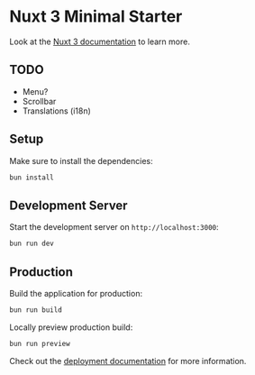 # Nuxt 3 Minimal Starter

Look at the [Nuxt 3 documentation](https://nuxt.com/docs/getting-started/introduction) to learn more.

## TODO

* Menu?
* Scrollbar
* Translations (i18n)

## Setup

Make sure to install the dependencies:

```bash
bun install
```

## Development Server

Start the development server on `http://localhost:3000`:

```bash
bun run dev
```

## Production

Build the application for production:

```bash
bun run build
```

Locally preview production build:

```bash
bun run preview
```

Check out the [deployment documentation](https://nuxt.com/docs/getting-started/deployment) for more information.
